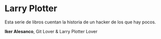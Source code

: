 
# Larry Plotter

Esta serie de libros cuentan la historia de un hacker de los que hay pocos.

**Iker Alesanco**, Git Lover & Larry Plotter Lover
